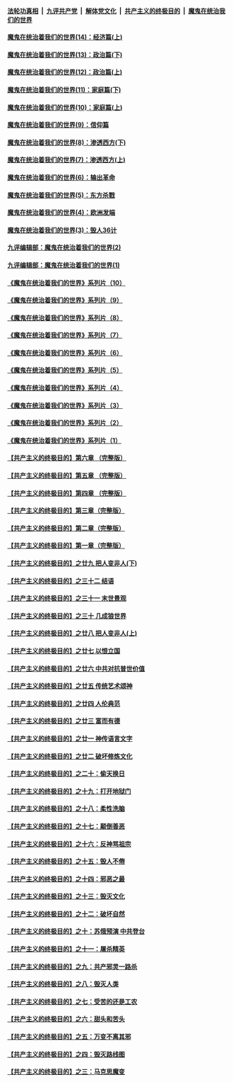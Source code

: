 

####  [法轮功真相](../../../../basic/blob/master/README.md?t=10110131) &nbsp;|&nbsp; [九评共产党](../../../../9ping.md/blob/master/README.md?t=10110131) &nbsp;|&nbsp; [解体党文化](../../../../jtdwh.md/blob/master/README.md?t=10110131)  &nbsp;|&nbsp; [共产主义的终极目的](../../../../gczydzjmd.md/blob/master/README.md?t=10110131) &nbsp;|&nbsp; [魔鬼在统治我们的世界](../../../../mgztzwmdsj.md/blob/master/README.md?t=10110131) 

#### [魔鬼在统治着我们的世界(14)：经济篇(上)](../pages/nsc422/n10457370.md?t=10110131) 

#### [魔鬼在统治着我们的世界(13)：政治篇(下)](../pages/nsc422/n10448270.md?t=10110131) 

#### [魔鬼在统治着我们的世界(12)：政治篇(上)](../pages/nsc422/n10444576.md?t=10110131) 

#### [魔鬼在统治着我们的世界(11)：家庭篇(下)](../pages/nsc422/n10440961.md?t=10110131) 

#### [魔鬼在统治着我们的世界(10)：家庭篇(上)](../pages/nsc422/n10435448.md?t=10110131) 

#### [魔鬼在统治着我们的世界(9)：信仰篇](../pages/nsc422/n10432159.md?t=10110131) 

#### [魔鬼在统治着我们的世界(8)：渗透西方(下)](../pages/nsc422/n10429603.md?t=10110131) 

#### [魔鬼在统治着我们的世界(7)：渗透西方(上)](../pages/nsc422/n10426013.md?t=10110131) 

#### [魔鬼在统治着我们的世界(6)：输出革命](../pages/nsc422/n10421536.md?t=10110131) 

#### [魔鬼在统治着我们的世界(5)：东方杀戮](../pages/nsc422/n10417707.md?t=10110131) 

#### [魔鬼在统治着我们的世界(4)：欧洲发端](../pages/nsc422/n10414890.md?t=10110131) 

#### [魔鬼在统治着我们的世界(3)：毁人36计](../pages/nsc422/n10411583.md?t=10110131) 

#### [九评编辑部：魔鬼在统治着我们的世界(2)](../pages/nsc422/n10410036.md?t=10110131) 

#### [九评编辑部：魔鬼在统治着我们的世界(1)](../pages/nsc422/n10406825.md?t=10110131) 

#### [《魔鬼在统治着我们的世界》系列片（10）](../pages/nsc422/n12292670.md?t=10110131) 

#### [《魔鬼在统治着我们的世界》系列片（9）](../pages/nsc422/n12290859.md?t=10110131) 

#### [《魔鬼在统治着我们的世界》系列片（8）](../pages/nsc422/n12287445.md?t=10110131) 

#### [《魔鬼在统治着我们的世界》系列片（7）](../pages/nsc422/n12283425.md?t=10110131) 

#### [《魔鬼在统治着我们的世界》系列片（6）](../pages/nsc422/n12282314.md?t=10110131) 

#### [《魔鬼在统治着我们的世界》系列片（5）](../pages/nsc422/n12281419.md?t=10110131) 

#### [《魔鬼在统治着我们的世界》系列片（4）](../pages/nsc422/n12274024.md?t=10110131) 

#### [《魔鬼在统治着我们的世界》系列片（3）](../pages/nsc422/n12271322.md?t=10110131) 

#### [《魔鬼在统治着我们的世界》系列片（2）](../pages/nsc422/n12269049.md?t=10110131) 

#### [《魔鬼在统治着我们的世界》系列片（1）](../pages/nsc422/n12267575.md?t=10110131) 

#### [【共产主义的终极目的】第六章 （完整版）](../pages/nsc422/n11428913.md?t=10110131) 

#### [【共产主义的终极目的】第五章 （完整版）](../pages/nsc422/n11428912.md?t=10110131) 

#### [【共产主义的终极目的】第四章 （完整版）](../pages/nsc422/n11428907.md?t=10110131) 

#### [【共产主义的终极目的】第三章（完整版）](../pages/nsc422/n11428848.md?t=10110131) 

#### [【共产主义的终极目的】第二章（完整版）](../pages/nsc422/n11428831.md?t=10110131) 

#### [【共产主义的终极目的】第一章（完整版）](../pages/nsc422/n11417651.md?t=10110131) 

#### [【共产主义的终极目的】之廿九 把人变非人(下)](../pages/nsc422/n11344140.md?t=10110131) 

#### [【共产主义的终极目的】之三十二 结语](../pages/nsc422/n11360535.md?t=10110131) 

#### [【共产主义的终极目的】之三十一 末世景观](../pages/nsc422/n11351129.md?t=10110131) 

#### [【共产主义的终极目的】之三十 几成狼世界](../pages/nsc422/n11348280.md?t=10110131) 

#### [【共产主义的终极目的】之廿八 把人变非人(上)](../pages/nsc422/n11340492.md?t=10110131) 

#### [【共产主义的终极目的】之廿七 以恨立国](../pages/nsc422/n11336944.md?t=10110131) 

#### [【共产主义的终极目的】之廿六 中共对抗普世价值](../pages/nsc422/n11324785.md?t=10110131) 

#### [【共产主义的终极目的】之廿五 传统艺术颂神](../pages/nsc422/n11296396.md?t=10110131) 

#### [【共产主义的终极目的】之廿四 人伦典范](../pages/nsc422/n11296397.md?t=10110131) 

#### [【共产主义的终极目的】之廿三 富而有德](../pages/nsc422/n11283598.md?t=10110131) 

#### [【共产主义的终极目的】之廿一 神传语言文字](../pages/nsc422/n11263265.md?t=10110131) 

#### [【共产主义的终极目的】之廿二 破坏修炼文化](../pages/nsc422/n11245728.md?t=10110131) 

#### [【共产主义的终极目的】之二十：偷天换日](../pages/nsc422/n11238846.md?t=10110131) 

#### [【共产主义的终极目的】之十九：打开地狱门](../pages/nsc422/n11206376.md?t=10110131) 

#### [【共产主义的终极目的】之十八：柔性洗脑](../pages/nsc422/n11199994.md?t=10110131) 

#### [【共产主义的终极目的】之十七：颠倒善恶](../pages/nsc422/n11179782.md?t=10110131) 

#### [【共产主义的终极目的】之十六：反神骂祖宗](../pages/nsc422/n11166798.md?t=10110131) 

#### [【共产主义的终极目的】之十五：毁人不倦](../pages/nsc422/n11166792.md?t=10110131) 

#### [【共产主义的终极目的】之十四：邪恶之最](../pages/nsc422/n11150249.md?t=10110131) 

#### [【共产主义的终极目的】之十三：毁灭文化](../pages/nsc422/n11135227.md?t=10110131) 

#### [【共产主义的终极目的】之十二：破坏自然](../pages/nsc422/n11135214.md?t=10110131) 

#### [【共产主义的终极目的】之十：苏俄预演 中共登台](../pages/nsc422/n11118424.md?t=10110131) 

#### [【共产主义的终极目的】之十一：屠杀精英](../pages/nsc422/n11118442.md?t=10110131) 

#### [【共产主义的终极目的】之九：共产邪灵一路杀](../pages/nsc422/n11114139.md?t=10110131) 

#### [【共产主义的终极目的】之八：毁灭人类](../pages/nsc422/n11108503.md?t=10110131) 

#### [【共产主义的终极目的】之七：受苦的还是工农](../pages/nsc422/n11101809.md?t=10110131) 

#### [【共产主义的终极目的】之六：甜头和苦头](../pages/nsc422/n11096971.md?t=10110131) 

#### [【共产主义的终极目的】之五：万变不离其邪](../pages/nsc422/n11091285.md?t=10110131) 

#### [【共产主义的终极目的】之四：毁灭路线图](../pages/nsc422/n11086284.md?t=10110131) 

#### [【共产主义的终极目的】之三：马克思魔变](../pages/nsc422/n11061941.md?t=10110131) 

